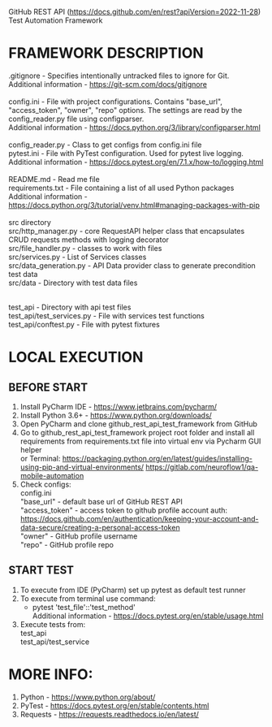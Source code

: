 GitHub REST API (https://docs.github.com/en/rest?apiVersion=2022-11-28) Test Automation Framework<br/>

FRAMEWORK DESCRIPTION
========================
.gitignore - Specifies intentionally untracked files to ignore for Git. <br/> 
Additional information - https://git-scm.com/docs/gitignore <br/>
<br/>
config.ini - File with project configurations. Contains "base_url", "access_token", "owner", "repo" options. The settings are read by the config_reader.py file using configparser.<br/>
Additional information - https://docs.python.org/3/library/configparser.html<br/>
<br/>
config_reader.py - Class to get configs from config.ini file <br/>
pytest.ini - File with PyTest configuration. Used for pytest live logging. <br/>
Additional information - https://docs.pytest.org/en/7.1.x/how-to/logging.html <br/>
<br/>
README.md - Read me file <br/>
requirements.txt - File containing a list of all used Python packages <br/>
Additional information - https://docs.python.org/3/tutorial/venv.html#managing-packages-with-pip <br/>
<br/>
src directory <br/>
src/http_manager.py - core RequestAPI helper class that encapsulates CRUD requests methods with logging decorator<br/>
src/file_handler.py - classes to work with files<br/>
src/services.py - List of Services classes<br/>
src/data_generation.py - API Data provider class to generate precondition test data<br/>
src/data - Directory  with test data files<br/>
<br/>

test_api - Directory with api test files<br/>
test_api/test_services.py - File with services test functions<br/>
test_api/conftest.py - File with pytest fixtures<br/>


LOCAL EXECUTION
========================
BEFORE START
-------------------------
1. Install PyCharm IDE - https://www.jetbrains.com/pycharm/
2. Install Python 3.6+ - https://www.python.org/downloads/
3. Open PyCharm and clone github_rest_api_test_framework from GitHub
4. Go to github_rest_api_test_framework project root folder and install all requirements from requirements.txt file into virtual env via Pycharm GUI helper <br/>
or Terminal: https://packaging.python.org/en/latest/guides/installing-using-pip-and-virtual-environments/
https://gitlab.com/neuroflow1/qa-mobile-automation
5. Check configs:
<br/>config.ini<br/>
"base_url" - default base url of GitHub REST API<br/>
"access_token" - access token to github profile account auth:<br/> 
https://docs.github.com/en/authentication/keeping-your-account-and-data-secure/creating-a-personal-access-token<br/>
"owner" - GitHub profile username<br/> 
"repo" - GitHub profile repo <br/>
	
START TEST
-------------------------
1. To execute from IDE (PyCharm) set up pytest as default test runner<br/>
2. To execute from terminal use command: <br/>
   - pytest 'test_file'::'test_method'<br/>
   Additional information - https://docs.pytest.org/en/stable/usage.html <br/>
3. Execute tests from: <br/>
test_api <br/>
test_api/test_service<br/>

MORE INFO:
========================
1. Python - https://www.python.org/about/
2. PyTest - https://docs.pytest.org/en/stable/contents.html
3. Requests - https://requests.readthedocs.io/en/latest/